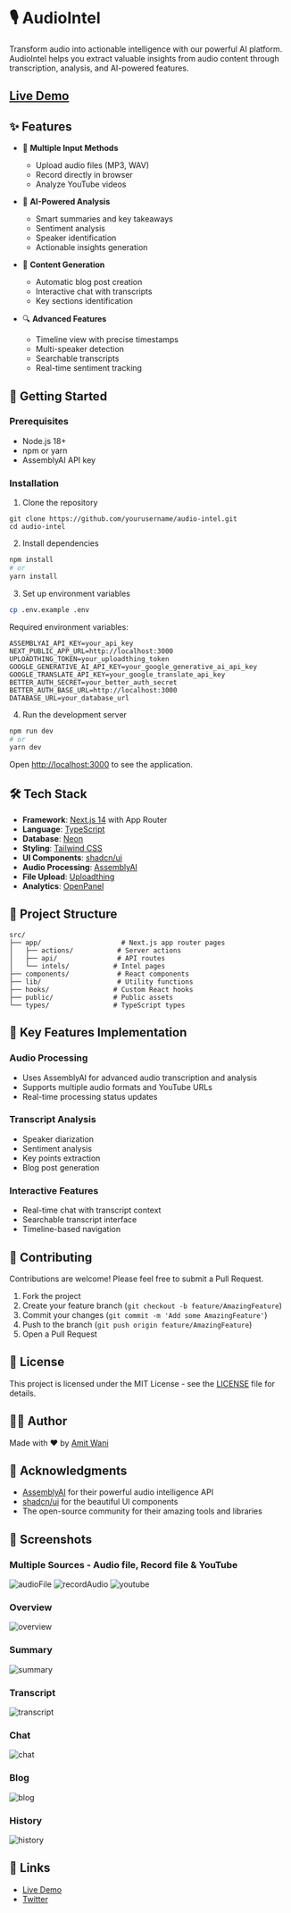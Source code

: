 # 🎙️ AudioIntel

Transform audio into actionable intelligence with our powerful AI platform. AudioIntel helps you extract valuable insights from audio content through transcription, analysis, and AI-powered features.

## [Live Demo](https://audiointel.amitwani.dev)

## ✨ Features

- 🎵 **Multiple Input Methods**

  - Upload audio files (MP3, WAV)
  - Record directly in browser
  - Analyze YouTube videos

- 🤖 **AI-Powered Analysis**

  - Smart summaries and key takeaways
  - Sentiment analysis
  - Speaker identification
  - Actionable insights generation

- 📝 **Content Generation**

  - Automatic blog post creation
  - Interactive chat with transcripts
  - Key sections identification

- 🔍 **Advanced Features**
  - Timeline view with precise timestamps
  - Multi-speaker detection
  - Searchable transcripts
  - Real-time sentiment tracking

## 🚀 Getting Started

### Prerequisites

- Node.js 18+
- npm or yarn
- AssemblyAI API key

### Installation

1. Clone the repository

```
git clone https://github.com/yourusername/audio-intel.git
cd audio-intel
```

2. Install dependencies

```bash
npm install
# or
yarn install
```

3. Set up environment variables

```bash
cp .env.example .env
```

Required environment variables:

```
ASSEMBLYAI_API_KEY=your_api_key
NEXT_PUBLIC_APP_URL=http://localhost:3000
UPLOADTHING_TOKEN=your_uploadthing_token
GOOGLE_GENERATIVE_AI_API_KEY=your_google_generative_ai_api_key
GOOGLE_TRANSLATE_API_KEY=your_google_translate_api_key
BETTER_AUTH_SECRET=your_better_auth_secret
BETTER_AUTH_BASE_URL=http://localhost:3000
DATABASE_URL=your_database_url
```

4. Run the development server

```bash
npm run dev
# or
yarn dev
```

Open [http://localhost:3000](http://localhost:3000) to see the application.

## 🛠️ Tech Stack

- **Framework**: [Next.js 14](https://nextjs.org/) with App Router
- **Language**: [TypeScript](https://www.typescriptlang.org/)
- **Database**: [Neon](https://neon.tech/)
- **Styling**: [Tailwind CSS](https://tailwindcss.com/)
- **UI Components**: [shadcn/ui](https://ui.shadcn.com/)
- **Audio Processing**: [AssemblyAI](https://www.assemblyai.com/)
- **File Upload**: [Uploadthing](https://uploadthing.com/)
- **Analytics**: [OpenPanel](https://openpanel.dev/)

## 📁 Project Structure

```
src/
├── app/                    # Next.js app router pages
│   ├── actions/           # Server actions
│   ├── api/               # API routes
│   └── intels/           # Intel pages
├── components/            # React components
├── lib/                   # Utility functions
├── hooks/                # Custom React hooks
├── public/               # Public assets
└── types/                # TypeScript types

```

## 🔑 Key Features Implementation

### Audio Processing

- Uses AssemblyAI for advanced audio transcription and analysis
- Supports multiple audio formats and YouTube URLs
- Real-time processing status updates

### Transcript Analysis

- Speaker diarization
- Sentiment analysis
- Key points extraction
- Blog post generation

### Interactive Features

- Real-time chat with transcript context
- Searchable transcript interface
- Timeline-based navigation

## 🤝 Contributing

Contributions are welcome! Please feel free to submit a Pull Request.

1. Fork the project
2. Create your feature branch (`git checkout -b feature/AmazingFeature`)
3. Commit your changes (`git commit -m 'Add some AmazingFeature'`)
4. Push to the branch (`git push origin feature/AmazingFeature`)
5. Open a Pull Request

## 📄 License

This project is licensed under the MIT License - see the [LICENSE](LICENSE) file for details.

## 👨‍💻 Author

Made with ❤️ by [Amit Wani](https://x.com/mtwn105)

## 🙏 Acknowledgments

- [AssemblyAI](https://www.assemblyai.com/) for their powerful audio intelligence API
- [shadcn/ui](https://ui.shadcn.com/) for the beautiful UI components
- The open-source community for their amazing tools and libraries

## 📱 Screenshots

### Multiple Sources - Audio file, Record file & YouTube
![audioFile](https://github.com/user-attachments/assets/344fa7e9-e8e6-4e25-a2e7-11c679fec424)
![recordAudio](https://github.com/user-attachments/assets/e0eece14-0d9c-4d1b-aa99-319c1f2a42e7)
![youtube](https://github.com/user-attachments/assets/a7880a4e-0921-4c8b-ab9d-929ac88eaac1)

### Overview
![overview](https://github.com/user-attachments/assets/edc25e89-1ce0-4bb9-8da6-ac459efa966e)

### Summary

![summary](https://github.com/user-attachments/assets/1cccdce4-dd43-4211-b999-fe5be8e6144e)

### Transcript
![transcript](https://github.com/user-attachments/assets/fc3818e5-3711-490c-828a-1fac855523f9)

### Chat
![chat](https://github.com/user-attachments/assets/01a1c14c-9f54-4320-bd8b-3d2e59d43c5a)

### Blog
![blog](https://github.com/user-attachments/assets/59fc4eee-7396-41b1-8c9d-12d1f1d9944d)

### History
![history](https://github.com/user-attachments/assets/4f512d1a-39f1-41c5-911f-8b6ee0ff1432)


## 🔗 Links

- [Live Demo](https://audiointel.amitwani.dev)
- [Twitter](https://twitter.com/mtwn105)

